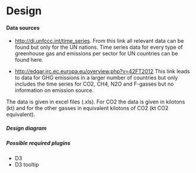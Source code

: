 # Design  

#### Data sources
- http://di.unfccc.int/time_series.
From this link all relevant data can be found but only for the UN nations.
Time series data for every type of greenhouse gas and emissions per sector
for UN countries can be found here.

- http://edgar.jrc.ec.europa.eu/overview.php?v=42FT2012
This link leads to data for GHG emissions in a larger number of countries but
only includes the time series for CO2, CH4, N2O and F-gasses but no information
on emission source.


The data is given in excel files (.xls). For CO2 the data is given in kilotons
(kt) and for the other gasses in equivalent kilotons of CO2 (kt CO2 equivalent).

##### Design diagram

##### Possible required plugins
- D3
- D3 tooltip

